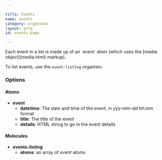```yaml
---

title: Events
name: events
category: organisms
layout: q+tq
id: events-page

---
```


<p class="lead">Each event in a list is made up of an `event` atom (which uses the [media object](media.html) markup).</p>

<script>
component("event", {
  "datetime":"2015-03-31 18:30",
  "title": "The energy crisis: Is nuclear fusion a solution?",
  "details": "<p>This year's Science Discovery event will focus on nuclear fusion.</p>"
});
</script>

To list events, use the `event-listing` organism.
<script>
component("events-listing", { "atoms": [
  {
    "event": {
      "datetime":"2015-04-08 19:00",
      "title": "Creativity and Reality in Philosophy of Yi and Dao: What difference does it make?",
      "details": "<p>Opening public lecture to the annual British Society for the History of Philosophy conference.</p>"
    }
  },
  {
    "event": {
      "datetime":"2015-03-31 18:30",
      "title": "The energy crisis: Is nuclear fusion a solution?",
      "details": "<p>This year's Science Discovery event will focus on nuclear fusion.</p>"
    }
  },
  {
    "event": {
      "datetime":"2015-03-24 16:00",
      "title": "Integration Challenges of the EU Rail Industry in the Formation of a Single European Rail Area",
      "details": "<p>CEGBI seminar</p>"
    }
  }
]});
</script>


### Options

#### Atoms

* **event**
  * **datetime**: The date and time of the event, in _yyy-mm-dd hh:mm_ format
  * **title**: The title of the event
  * **details**: HTML string to go in the event details

#### Molecules

* **events-listing**
  * **atoms**: an array of _event_ atoms

